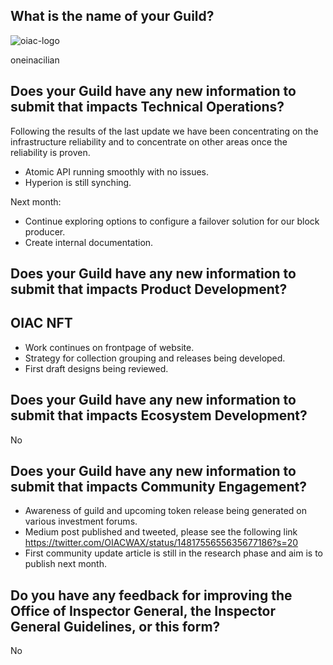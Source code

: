 
## What is the name of your Guild?
![oiac-logo](https://user-images.githubusercontent.com/89456085/136773956-b263025a-424d-4995-b55a-5d835e98632c.png)

oneinacilian

## Does your Guild have any new information to submit that impacts Technical Operations?

Following the results of the last update we have been concentrating on the infrastructure reliability and to concentrate on other areas once the reliability is proven.

* Atomic API running smoothly with no issues.
* Hyperion is still synching.

Next month:

* Continue exploring options to configure a failover solution for our block producer.
* Create internal documentation.


## Does your Guild have any new information to submit that impacts Product Development?

## OIAC NFT

* Work continues on frontpage of website. 
* Strategy for collection grouping and releases being developed.
* First draft designs being reviewed.


## Does your Guild have any new information to submit that impacts Ecosystem Development?

No

## Does your Guild have any new information to submit that impacts Community Engagement?

* Awareness of guild and upcoming token release being generated on various investment forums.
* Medium post published and tweeted, please see the following link https://twitter.com/OIACWAX/status/1481755655635677186?s=20
* First community update article is still in the research phase and aim is to publish next month.


## Do you have any feedback for improving the Office of Inspector General, the Inspector General Guidelines, or this form?

No
